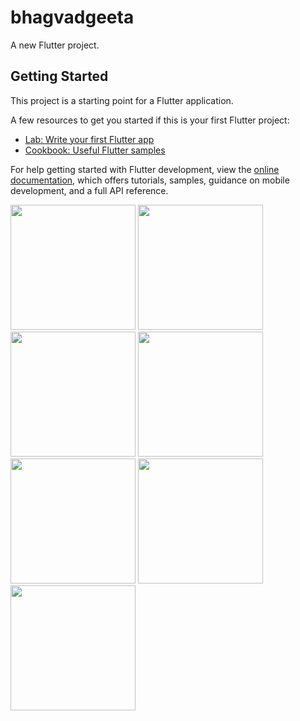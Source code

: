 # bhagvadgeeta

A new Flutter project.

## Getting Started

This project is a starting point for a Flutter application.

A few resources to get you started if this is your first Flutter project:

- [Lab: Write your first Flutter app](https://docs.flutter.dev/get-started/codelab)
- [Cookbook: Useful Flutter samples](https://docs.flutter.dev/cookbook)

For help getting started with Flutter development, view the
[online documentation](https://docs.flutter.dev/), which offers tutorials,
samples, guidance on mobile development, and a full API reference.

<p>
  <img src = "https://github.com/AnjaliPurohit2811/bhagvadgeeta/assets/143180602/44455ffe-3a1c-4859-b2f2-feae114436ce" width = 200 >
  <img src = "https://github.com/AnjaliPurohit2811/bhagvadgeeta/assets/143180602/bba255e6-102e-4e59-9bf4-0f9ce7b78fff" width = 200 >
  <img src = "https://github.com/AnjaliPurohit2811/bhagvadgeeta/assets/143180602/7addac52-a810-4020-906b-868eb0ac2c44" width = 200 >
  <img src = "https://github.com/AnjaliPurohit2811/bhagvadgeeta/assets/143180602/aed6b174-9e18-4dcb-9c10-d2186e885770" width = 200 >
  <img src = "https://github.com/AnjaliPurohit2811/bhagvadgeeta/assets/143180602/7c4697b7-58bf-4bb2-ab2c-cdbb56e4105e" width = 200 >
  <img src = "https://github.com/AnjaliPurohit2811/bhagvadgeeta/assets/143180602/ad29eb5a-d815-493d-b3e4-28eabff048d3" width = 200 >
  <img src = "https://github.com/AnjaliPurohit2811/bhagvadgeeta/assets/143180602/5bb89e11-fa46-4480-a5c8-577deee4ca1f" width = 200 >

  
 
</p>

